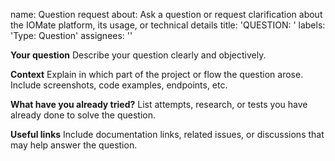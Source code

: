 name: Question request
about: Ask a question or request clarification about the IOMate platform, its usage, or technical details
title: 'QUESTION: '
labels: 'Type: Question'
assignees: ''



**Your question**
Describe your question clearly and objectively.

**Context**
Explain in which part of the project or flow the question arose. Include screenshots, code examples, endpoints, etc.

**What have you already tried?**
List attempts, research, or tests you have already done to solve the question.

**Useful links**
Include documentation links, related issues, or discussions that may help answer the question.
